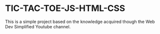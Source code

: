 # TIC-TAC-TOE-JS-HTML-CSS
This is a simple project based on the knowledge acquired though the Web Dev Simplified Youtube channel. 
